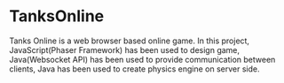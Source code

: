 # TanksOnline
Tanks Online is a web browser based online game. In this project, JavaScript(Phaser Framework) has been used to design game, Java(Websocket API) has been used to provide communication between clients, Java has been used to create physics engine on server side.
